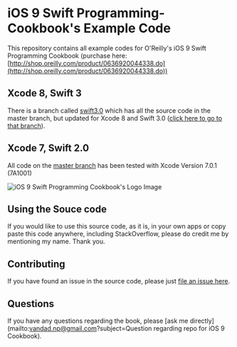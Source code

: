 # iOS 9 Swift Programming-Cookbook's Example Code
This repository contains all example codes for O'Reilly's iOS 9 Swift Programming Cookbook (purchase here: [http://shop.oreilly.com/product/0636920044338.do](http://shop.oreilly.com/product/0636920044338.do))

## Xcode 8, Swift 3
There is a branch called [swift3.0](https://github.com/vandadnp/iOS-9-Swift-Programming-Cookbook/tree/swift3.0) which has all the source code in the master branch, but updated for Xcode 8 and Swift 3.0 ([click here to go to that branch](https://github.com/vandadnp/iOS-9-Swift-Programming-Cookbook/tree/swift3.0)).

## Xcode 7, Swift 2.0

All code on the [master branch](https://github.com/vandadnp/iOS-9-Swift-Programming-Cookbook/tree/master) has been tested with Xcode Version 7.0.1 (7A1001)

![iOS 9 Swift Programming Cookbook's Logo Image](iOS_9_swift_prog_ckbk_comp.png)

## Using the Souce code
If you would like to use this source code, as it is, in your own apps or copy paste this code anywhere, including StackOverflow, please do credit me by mentioning my name. Thank you.

## Contributing
If you have found an issue in the source code, please just [file an issue here](https://github.com/vandadnp/iOS-9-Swift-Programming-Cookbook/issues).

## Questions
If you have any questions regarding the book, please [ask me directly](mailto:vandad.np@gmail.com?subject=Question regarding repo for iOS 9 Cookbook).
